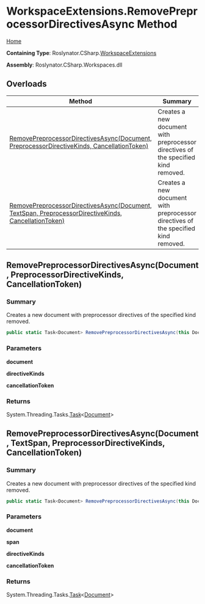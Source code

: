 # WorkspaceExtensions\.RemovePreprocessorDirectivesAsync Method

[Home](../../../../README.md)

**Containing Type**: Roslynator\.CSharp\.[WorkspaceExtensions](../README.md)

**Assembly**: Roslynator\.CSharp\.Workspaces\.dll

## Overloads

| Method | Summary |
| ------ | ------- |
| [RemovePreprocessorDirectivesAsync(Document, PreprocessorDirectiveKinds, CancellationToken)](#Roslynator_CSharp_WorkspaceExtensions_RemovePreprocessorDirectivesAsync_Microsoft_CodeAnalysis_Document_Roslynator_CSharp_PreprocessorDirectiveKinds_System_Threading_CancellationToken_) | Creates a new document with preprocessor directives of the specified kind removed\. |
| [RemovePreprocessorDirectivesAsync(Document, TextSpan, PreprocessorDirectiveKinds, CancellationToken)](#Roslynator_CSharp_WorkspaceExtensions_RemovePreprocessorDirectivesAsync_Microsoft_CodeAnalysis_Document_Microsoft_CodeAnalysis_Text_TextSpan_Roslynator_CSharp_PreprocessorDirectiveKinds_System_Threading_CancellationToken_) | Creates a new document with preprocessor directives of the specified kind removed\. |

## RemovePreprocessorDirectivesAsync\(Document, PreprocessorDirectiveKinds, CancellationToken\) <a name="Roslynator_CSharp_WorkspaceExtensions_RemovePreprocessorDirectivesAsync_Microsoft_CodeAnalysis_Document_Roslynator_CSharp_PreprocessorDirectiveKinds_System_Threading_CancellationToken_"></a>

### Summary

Creates a new document with preprocessor directives of the specified kind removed\.

```csharp
public static Task<Document> RemovePreprocessorDirectivesAsync(this Document document, PreprocessorDirectiveKinds directiveKinds, CancellationToken cancellationToken = default(CancellationToken))
```

### Parameters

**document**

**directiveKinds**

**cancellationToken**

### Returns

System\.Threading\.Tasks\.[Task](https://docs.microsoft.com/en-us/dotnet/api/system.threading.tasks.task-1)\<[Document](https://docs.microsoft.com/en-us/dotnet/api/microsoft.codeanalysis.document)>

## RemovePreprocessorDirectivesAsync\(Document, TextSpan, PreprocessorDirectiveKinds, CancellationToken\) <a name="Roslynator_CSharp_WorkspaceExtensions_RemovePreprocessorDirectivesAsync_Microsoft_CodeAnalysis_Document_Microsoft_CodeAnalysis_Text_TextSpan_Roslynator_CSharp_PreprocessorDirectiveKinds_System_Threading_CancellationToken_"></a>

### Summary

Creates a new document with preprocessor directives of the specified kind removed\.

```csharp
public static Task<Document> RemovePreprocessorDirectivesAsync(this Document document, TextSpan span, PreprocessorDirectiveKinds directiveKinds, CancellationToken cancellationToken = default(CancellationToken))
```

### Parameters

**document**

**span**

**directiveKinds**

**cancellationToken**

### Returns

System\.Threading\.Tasks\.[Task](https://docs.microsoft.com/en-us/dotnet/api/system.threading.tasks.task-1)\<[Document](https://docs.microsoft.com/en-us/dotnet/api/microsoft.codeanalysis.document)>

